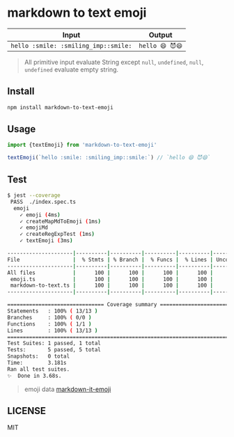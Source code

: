 # markdown to text emoji

|Input|Output|
|---|---|
|`hello :smile: :smiling_imp::smile:`|`hello 😄 😈😄`|

> All primitive input evaluate String except `null`, `undefined`,
> `null`, `undefined` evaluate empty string.

## Install

```bash
npm install markdown-to-text-emoji
```

## Usage
```typescript
import {textEmoji} from 'markdown-to-text-emoji'

textEmoji(`hello :smile: :smiling_imp::smile:`) // `hello 😄 😈😄`
```


## Test
```bash
$ jest --coverage
 PASS  ./index.spec.ts
  emoji
    ✓ emoji (4ms)
    ✓ createMapMdToEmoji (1ms)
    ✓ emojiMd
    ✓ createRegExpTest (1ms)
    ✓ textEmoji (3ms)

---------------------|----------|----------|----------|----------|-------------------|
File                 |  % Stmts | % Branch |  % Funcs |  % Lines | Uncovered Line #s |
---------------------|----------|----------|----------|----------|-------------------|
All files            |      100 |      100 |      100 |      100 |                   |
 emoji.ts            |      100 |      100 |      100 |      100 |                   |
 markdown-to-text.ts |      100 |      100 |      100 |      100 |                   |
---------------------|----------|----------|----------|----------|-------------------|

=============================== Coverage summary ===============================
Statements   : 100% ( 13/13 )
Branches     : 100% ( 0/0 )
Functions    : 100% ( 1/1 )
Lines        : 100% ( 13/13 )
================================================================================
Test Suites: 1 passed, 1 total
Tests:       5 passed, 5 total
Snapshots:   0 total
Time:        3.181s
Ran all test suites.
✨  Done in 3.68s.
```

> emoji data [markdown-it-emoji](https://github.com/markdown-it/markdown-it-emoji)

## LICENSE
MIT